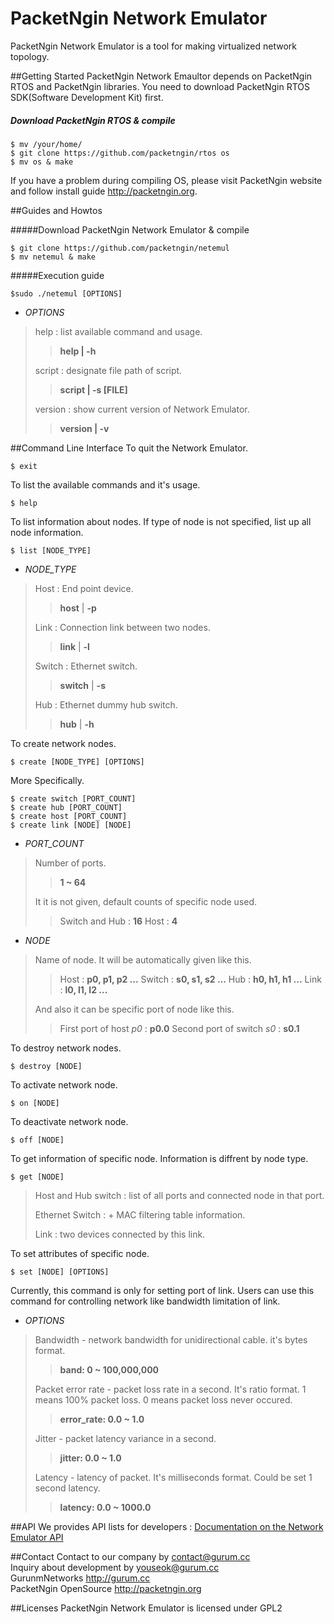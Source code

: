 # PacketNgin Network Emulator
PacketNgin Network Emulator is a tool for making virtualized network topology.

##Getting Started
PacketNgin Network Emaultor depends on PacketNgin RTOS and PacketNgin libraries. You need to download PacketNgin RTOS SDK(Software Development Kit) first.

##### Download PacketNgin RTOS & compile

    $ mv /your/home/
    $ git clone https://github.com/packetngin/rtos os
    $ mv os & make
       
If you have a problem during compiling OS, please visit PacketNgin website and follow install guide <http://packetngin.org>.
       
##Guides and Howtos

#####Download PacketNgin Network Emulator & compile

    $ git clone https://github.com/packetngin/netemul
    $ mv netemul & make
     
    
#####Execution guide

    $sudo ./netemul [OPTIONS]

* _OPTIONS_

> help : list available command and usage.
>> **help | -h**
>
> script : designate file path of script.
>> **script | -s [FILE]**
>
> version : show current version of Network Emulator.
>> **version | -v**

##Command Line Interface
To quit the Network Emulator.

    $ exit

To list the available commands and it's usage.

    $ help
    
To list information about nodes. If type of node is not specified, list up all node information.

    $ list [NODE_TYPE]

* _NODE_TYPE_

> Host : End point device. 
>> **host** | **-p**
>
> Link : Connection link between two nodes.
>> **link** | **-l**
>
> Switch : Ethernet switch.
>> **switch**  | **-s**
>
> Hub : Ethernet dummy hub switch.
>> **hub** | **-h**
>
    
To create network nodes.

	$ create [NODE_TYPE] [OPTIONS]
    
More Specifically.

	$ create switch [PORT_COUNT]
	$ create hub [PORT_COUNT]
	$ create host [PORT_COUNT]
	$ create link [NODE] [NODE]
    
* _PORT_COUNT_

> Number of ports.
>> **1 ~ 64**
>
> It it is not given, default counts of specific node used.
>> Switch and Hub : **16**
>> Host : **4** 

* _NODE_

> Name of node. It will be automatically given like this.
>> Host    : **p0, p1, p2 ...**
>> Switch  : **s0, s1, s2 ...**
>> Hub     : **h0, h1, h1 ...**
>> Link    : **l0, l1, l2 ...**
>
> And also it can be specific port of node like this.
>> First port of host *p0* : **p0.0**
>> Second port of switch *s0* : **s0.1**

    
To destroy network nodes.
    
    $ destroy [NODE]
    
To activate network node.

    $ on [NODE]
    
To deactivate network node.

    $ off [NODE]
    
To get information of specific node. Information is diffrent by node type.

    $ get [NODE]
    
> Host and Hub switch : list of all ports and connected node in that port.
>
> Ethernet Switch : + MAC filtering table information.
>
> Link : two devices connected by this link.
   
To set attributes of specific node. 

    $ set [NODE] [OPTIONS]
    
Currently, this command is only for setting port of link. Users can use this command for controlling network like bandwidth limitation of link.

* _OPTIONS_

> Bandwidth - network bandwidth for unidirectional cable. it's bytes format.
>> **band: 0 ~ 100,000,000** 
> 
> Packet error rate - packet loss rate in a second. It's ratio format. 1 means 100% packet loss. 0 means packet loss never occured.
>> **error_rate: 0.0 ~ 1.0**
>
> Jitter - packet latency variance in a second.
>> **jitter: 0.0 ~ 1.0**
>
> Latency - latency of packet. It's milliseconds format. Could be set 1 second latency.
>> **latency: 0.0 ~ 1000.0**


##API
We provides API lists for developers : [Documentation on the Network Emulator API](http://packetngin.org/assets/doxy/index.html "PacketNgin Emulator API")

##Contact
Contact to our company by <contact@gurum.cc><br>
Inquiry about development by <youseok@gurum.cc><br>
GurunmNetworks <http://gurum.cc><br>
PacketNgin OpenSource <http://packetngin.org><br>

##Licenses
PacketNgin Network Emulator is licensed under GPL2

